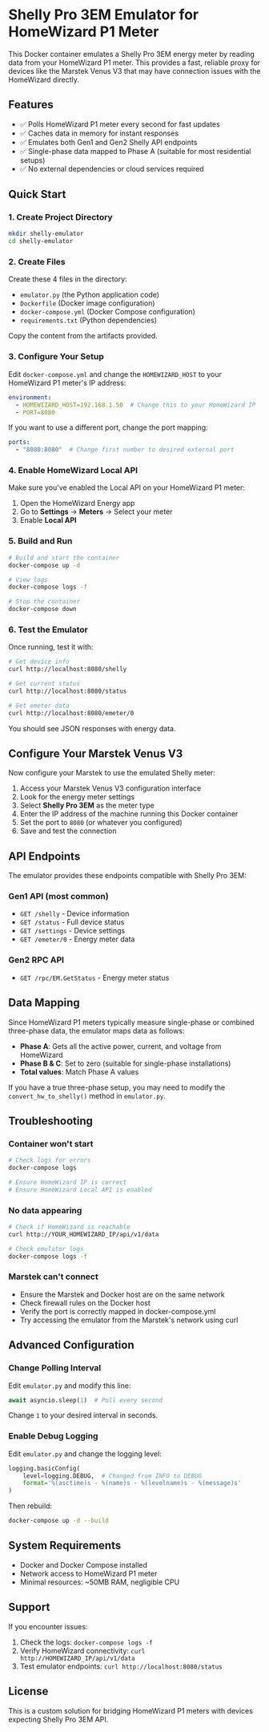 # Shelly Pro 3EM Emulator for HomeWizard P1 Meter

This Docker container emulates a Shelly Pro 3EM energy meter by reading data from your HomeWizard P1 meter. This provides a fast, reliable proxy for devices like the Marstek Venus V3 that may have connection issues with the HomeWizard directly.

## Features

- ✅ Polls HomeWizard P1 meter every second for fast updates
- ✅ Caches data in memory for instant responses
- ✅ Emulates both Gen1 and Gen2 Shelly API endpoints
- ✅ Single-phase data mapped to Phase A (suitable for most residential setups)
- ✅ No external dependencies or cloud services required

## Quick Start

### 1. Create Project Directory

```bash
mkdir shelly-emulator
cd shelly-emulator
```

### 2. Create Files

Create these 4 files in the directory:

- `emulator.py` (the Python application code)
- `Dockerfile` (Docker image configuration)
- `docker-compose.yml` (Docker Compose configuration)
- `requirements.txt` (Python dependencies)

Copy the content from the artifacts provided.

### 3. Configure Your Setup

Edit `docker-compose.yml` and change the `HOMEWIZARD_HOST` to your HomeWizard P1 meter's IP address:

```yaml
environment:
  - HOMEWIZARD_HOST=192.168.1.50  # Change this to your HomeWizard IP
  - PORT=8080
```

If you want to use a different port, change the port mapping:

```yaml
ports:
  - "8080:8080"  # Change first number to desired external port
```

### 4. Enable HomeWizard Local API

Make sure you've enabled the Local API on your HomeWizard P1 meter:
1. Open the HomeWizard Energy app
2. Go to **Settings** → **Meters** → Select your meter
3. Enable **Local API**

### 5. Build and Run

```bash
# Build and start the container
docker-compose up -d

# View logs
docker-compose logs -f

# Stop the container
docker-compose down
```

### 6. Test the Emulator

Once running, test it with:

```bash
# Get device info
curl http://localhost:8080/shelly

# Get current status
curl http://localhost:8080/status

# Get emeter data
curl http://localhost:8080/emeter/0
```

You should see JSON responses with energy data.

## Configure Your Marstek Venus V3

Now configure your Marstek to use the emulated Shelly meter:

1. Access your Marstek Venus V3 configuration interface
2. Look for the energy meter settings
3. Select **Shelly Pro 3EM** as the meter type
4. Enter the IP address of the machine running this Docker container
5. Set the port to `8080` (or whatever you configured)
6. Save and test the connection

## API Endpoints

The emulator provides these endpoints compatible with Shelly Pro 3EM:

### Gen1 API (most common)
- `GET /shelly` - Device information
- `GET /status` - Full device status
- `GET /settings` - Device settings
- `GET /emeter/0` - Energy meter data

### Gen2 RPC API
- `GET /rpc/EM.GetStatus` - Energy meter status

## Data Mapping

Since HomeWizard P1 meters typically measure single-phase or combined three-phase data, the emulator maps data as follows:

- **Phase A**: Gets all the active power, current, and voltage from HomeWizard
- **Phase B & C**: Set to zero (suitable for single-phase installations)
- **Total values**: Match Phase A values

If you have a true three-phase setup, you may need to modify the `convert_hw_to_shelly()` method in `emulator.py`.

## Troubleshooting

### Container won't start
```bash
# Check logs for errors
docker-compose logs

# Ensure HomeWizard IP is correct
# Ensure HomeWizard Local API is enabled
```

### No data appearing
```bash
# Check if HomeWizard is reachable
curl http://YOUR_HOMEWIZARD_IP/api/v1/data

# Check emulator logs
docker-compose logs -f
```

### Marstek can't connect
- Ensure the Marstek and Docker host are on the same network
- Check firewall rules on the Docker host
- Verify the port is correctly mapped in docker-compose.yml
- Try accessing the emulator from the Marstek's network using curl

## Advanced Configuration

### Change Polling Interval

Edit `emulator.py` and modify this line:

```python
await asyncio.sleep(1)  # Poll every second
```

Change `1` to your desired interval in seconds.

### Enable Debug Logging

Edit `emulator.py` and change the logging level:

```python
logging.basicConfig(
    level=logging.DEBUG,  # Changed from INFO to DEBUG
    format='%(asctime)s - %(name)s - %(levelname)s - %(message)s'
)
```

Then rebuild:
```bash
docker-compose up -d --build
```

## System Requirements

- Docker and Docker Compose installed
- Network access to HomeWizard P1 meter
- Minimal resources: ~50MB RAM, negligible CPU

## Support

If you encounter issues:
1. Check the logs: `docker-compose logs -f`
2. Verify HomeWizard connectivity: `curl http://HOMEWIZARD_IP/api/v1/data`
3. Test emulator endpoints: `curl http://localhost:8080/status`

## License

This is a custom solution for bridging HomeWizard P1 meters with devices expecting Shelly Pro 3EM API.
